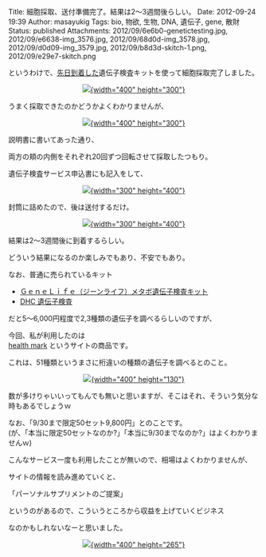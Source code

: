 Title: 細胞採取、送付準備完了。結果は2〜3週間後らしい。
Date: 2012-09-24 19:39
Author: masayukig
Tags: bio, 物欲, 生物, DNA, 遺伝子, gene, 散財
Status: published
Attachments: 2012/09/6e6b0-genetictesting.jpg, 2012/09/e6638-img_3576.jpg, 2012/09/68d0d-img_3578.jpg, 2012/09/d0d09-img_3579.jpg, 2012/09/b8d3d-skitch-1.png, 2012/09/e29e7-skitch.png

というわけで、[先日到着した](http://br.0r2.info/2012/09/part-1.html)遺伝子検査キットを使って細胞採取完了しました。

<div class="separator" style="clear:both;text-align:center;">

[![](https://masayukig.files.wordpress.com/2012/09/6e6b0-genetictesting.jpg?w=300){width="400"
height="300"}](https://masayukig.files.wordpress.com/2012/09/6e6b0-genetictesting.jpg)

</div>

うまく採取できたのかどうかよくわかりませんが、

<div class="separator" style="clear:both;text-align:center;">

[![](https://masayukig.files.wordpress.com/2012/09/e6638-img_3576.jpg?w=300){width="400"
height="300"}](https://masayukig.files.wordpress.com/2012/09/e6638-img_3576.jpg)

</div>

<div>

説明書に書いてあった通り、

</div>

両方の頬の内側をそれぞれ20回ずつ回転させて採取したつもり。

遺伝子検査サービス申込書にも記入をして、

<div class="separator" style="clear:both;text-align:center;">

[![](https://masayukig.files.wordpress.com/2012/09/68d0d-img_3578.jpg?w=225){width="300"
height="400"}](https://masayukig.files.wordpress.com/2012/09/68d0d-img_3578.jpg)

</div>

封筒に詰めたので、後は送付するだけ。

<div class="separator" style="clear:both;text-align:center;">

[![](https://masayukig.files.wordpress.com/2012/09/d0d09-img_3579.jpg?w=225){width="300"
height="400"}](https://masayukig.files.wordpress.com/2012/09/d0d09-img_3579.jpg)

</div>

結果は2〜3週間後に到着するらしい。

どういう結果になるのか楽しみでもあり、不安でもあり。

なお、普通に売られているキット

-   [ＧｅｎｅＬｉｆｅ（ジーンライフ）メタボ遺伝子検査キット](http://genelife.jp/about/lp_metabo.html)
-   [DHC 遺伝子検査](http://www.dhc.co.jp/goods/catop14.jsp)

だと5〜6,000円程度で2,3種類の遺伝子を調べるらしいのですが、

今回、私が利用したのは  
[health mark](http://health-mark.jp/) というサイトの商品です。

これは、51種類というまさに桁違いの種類の遺伝子を調べるとのこと。

<div class="separator" style="clear:both;text-align:center;">

</div>

<div class="separator" style="clear:both;text-align:center;">

[![](https://masayukig.files.wordpress.com/2012/09/b8d3d-skitch-1.png?w=300){width="400"
height="130"}](https://masayukig.files.wordpress.com/2012/09/b8d3d-skitch-1.png)

</div>

数が多けりゃいいってもんでも無いと思いますが、そこはそれ、そういう気分な  
時もあるでしょうｗ

なお、「9/30まで限定50セット9,800円」とのことです。  
(が、「本当に限定50セットなのか?」「本当に9/30までなのか?」はよくわかりませんｗ)

<div>

</div>

<div>

こんなサービス一度も利用したことが無いので、相場はよくわかりませんが、

</div>

<div>

サイトの情報を読み進めていくと、

</div>

<div>

「パーソナルサプリメントのご提案」

</div>

<div class="separator" style="clear:both;text-align:center;">

</div>

<div>

というのがあるので、こういうところから収益を上げていくビジネス

</div>

<div>

なのかもしれないなーと思いました。

</div>

<div>

<div class="separator" style="clear:both;text-align:center;">

[![](https://masayukig.files.wordpress.com/2012/09/e29e7-skitch.png?w=300){width="400"
height="265"}](https://masayukig.files.wordpress.com/2012/09/e29e7-skitch.png)

</div>

</div>
